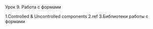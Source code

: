 Урок 9. Работа с формами

1.Controlled & Uncontrolled components
2.ref 
3.Библиотеки работы с формами